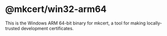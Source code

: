 # @mkcert/win32-arm64

This is the Windows ARM 64-bit binary for mkcert, a tool for making
locally-trusted development certificates.
